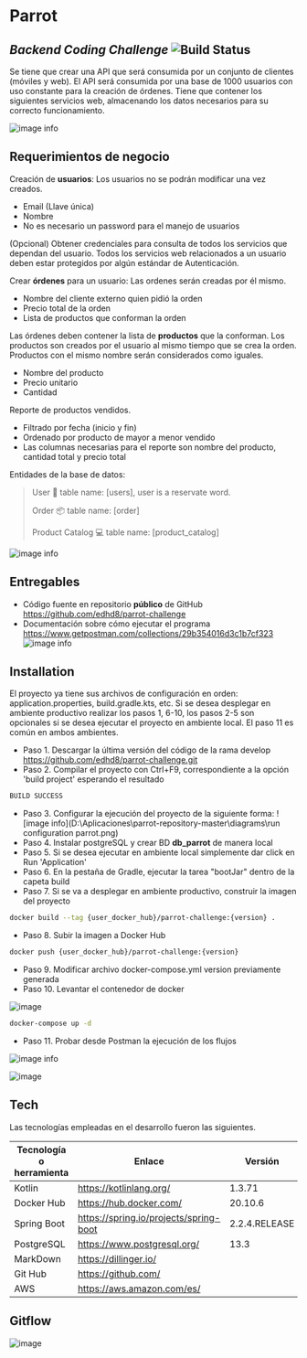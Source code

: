 # Parrot 
## _Backend Coding Challenge_ ![Build Status](https://travis-ci.org/joemccann/dillinger.svg?branch=master)

Se tiene que crear una API que será consumida por un conjunto de clientes
(móviles y web). El API será consumida por una base de 1000 usuarios con uso constante para la
creación de órdenes. Tiene que contener los siguientes servicios web, almacenando los datos
necesarios para su correcto funcionamiento.

![image info](D:\Aplicaciones\parrot-repository-master\diagrams\image.png)

## Requerimientos de negocio

Creación de **usuarios**: Los usuarios no se podrán modificar una vez creados.
- Email (Llave única)
- Nombre
- No es necesario un password para el manejo de usuarios

(Opcional) Obtener credenciales para consulta de todos los servicios que
dependan del usuario. Todos los servicios web relacionados a un usuario
deben estar protegidos por algún estándar de Autenticación.

Crear **órdenes** para un usuario: Las ordenes serán creadas por él mismo.
- Nombre del cliente externo quien pidió la orden
- Precio total de la orden
- Lista de productos que conforman la orden

Las órdenes deben contener la lista de **productos** que la conforman. Los
productos son creados por el usuario al mismo tiempo que se crea la orden.
Productos con el mismo nombre serán considerados como iguales.
- Nombre del producto
- Precio unitario
- Cantidad

Reporte de productos vendidos.
- Filtrado por fecha (inicio y fin)
- Ordenado por producto de mayor a menor vendido
- Las columnas necesarias para el reporte son nombre del producto,
  cantidad total y precio total

Entidades de la base de datos:

> User 👤 table name: [users], user is a reservate word.
> 
> Order 📦 table name: [order]
>
> Product Catalog 💻 table name: [product_catalog]

![image info](D:\Aplicaciones\parrot-repository-master\diagrams\smartphone.png)

## Entregables

- Código fuente en repositorio **público** de GitHub https://github.com/edhd8/parrot-challenge
- Documentación sobre cómo ejecutar el programa https://www.getpostman.com/collections/29b354016d3c1b7cf323
![image info](http://www.plantuml.com/plantuml/png/ZP2zQYin48NxUOgfxlKjzcw_HR0n9gG8CVcfbrbfOWkq8qKQXHZZfyeZvCMY9SGcO4CQIHpfpCUdULPAMaOFVxUgCNTj6pt9bFmtOMmplnGMmurrj4aq0b3H86KSE06eKy-uY0uJPyK6dpAdNFUxPAV37rodO8lH310hnnaNIHINth5elrZV_8ZNb5BGVhabxrastDy-W2MbWJ9Z_Bgq0y2fZitLkLQ7rwl73YUZAhHtiOzbyCxGeIsPKxkVrbvev0ESgMDJnnvv7MPwvSbiDjLMKgrt_m38Lv52OWEonv8B9HTmHvWPMKnXqKIugR4b6tx3MRqPZiPzl0kQKDl1aoLWiG37LzXSKlQ45Uagx1jABHydNkIVFhD39y_XddCCadbM5UULNKR_2G00)
  
## Installation

El proyecto ya tiene sus archivos de configuración en orden: application.properties, build.gradle.kts, etc. Si se desea desplegar en ambiente productivo realizar los pasos 1, 6-10, los pasos 2-5 son opcionales si se desea ejecutar el proyecto en ambiente local. El paso 11 es común en ambos ambientes.

- Paso 1. Descargar la última versión del código de la rama develop https://github.com/edhd8/parrot-challenge.git
- Paso 2. Compilar el proyecto con Ctrl+F9, correspondiente a la opción 'build project' esperando el resultado
```sh
BUILD SUCCESS
```
- Paso 3. Configurar la ejecución del proyecto de la siguiente forma:
  ![image info](D:\Aplicaciones\parrot-repository-master\diagrams\run configuration parrot.png)
- Paso 4. Instalar postgreSQL y crear BD **db_parrot** de manera local
- Paso 5. Si se desea ejecutar en ambiente local simplemente dar click en Run 'Application'
- Paso 6. En la pestaña de Gradle, ejecutar la tarea "bootJar" dentro de la capeta build
- Paso 7. Si se va a desplegar en ambiente productivo, construir la imagen del proyecto

```sh
docker build --tag {user_docker_hub}/parrot-challenge:{version} .
```
- Paso 8. Subir la imagen a Docker Hub

```sh
docker push {user_docker_hub}/parrot-challenge:{version}
```

- Paso 9. Modificar archivo docker-compose.yml version previamente generada
- Paso 10. Levantar el contenedor de docker

![image](https://user-images.githubusercontent.com/67127741/120374666-73ba0b00-c2df-11eb-9542-799b192960ca.png)

```sh
docker-compose up -d
```

- Paso 11. Probar desde Postman la ejecución de los flujos

![image info](D:\Aplicaciones\parrot-repository-master\diagrams\postman.png)

![image](https://user-images.githubusercontent.com/67127741/124666499-bf7a4a00-de73-11eb-9b42-4043a98a82fe.png)

## Tech

Las tecnologías empleadas en el desarrollo fueron las siguientes.

| Tecnología o herramienta | Enlace | Versión |
| ------ | ------ | ------ |
| Kotlin | https://kotlinlang.org/ | 1.3.71 |
| Docker Hub | https://hub.docker.com/ | 20.10.6 |
| Spring Boot | https://spring.io/projects/spring-boot | 2.2.4.RELEASE |
| PostgreSQL | https://www.postgresql.org/ | 13.3 |
| MarkDown | https://dillinger.io/ | |
| Git Hub | https://github.com/ | |
| AWS | https://aws.amazon.com/es/ | |

## Gitflow

![image](https://user-images.githubusercontent.com/67127741/120264051-935f1e00-c262-11eb-812a-7a65c24654c0.png)